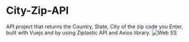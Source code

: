 # City-Zip-API
API project that returns the Country, State, City of the zip code you Enter, built with Vuejs and by using Ziptastic API and Axios library.
![Web SS](https://github.com/BaraaFr/City-Zip-API/issues/3)
